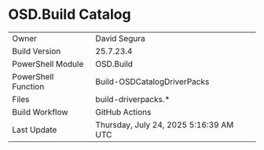 ﻿# OSD.Build Catalog

| | |
|-|-|
| Owner | David Segura |
| Build Version | 25.7.23.4 |
| PowerShell Module | OSD.Build |
| PowerShell Function | Build-OSDCatalogDriverPacks |
| Files | build-driverpacks.* |
| Build Workflow | GitHub Actions |
| Last Update | Thursday, July 24, 2025 5:16:39 AM UTC |
